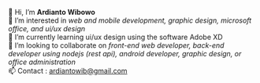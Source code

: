 👋 Hi, I’m <b>Ardianto Wibowo</b>
<br>👀 I’m interested in <i>web and mobile development, graphic design, microsoft office, and ui/ux design</i>
<br>🌱 I’m currently learning ui/ux design using the software Adobe XD
<br>💞️ I’m looking to collaborate on <i>front-end web developer, back-end developer using nodejs (rest api), android developer, graphic design, or office administration</i>
<br>📫 Contact : ardiantowib@gmail.com

<!---
ardiantowibowo/ardiantowibowo is a ✨ special ✨ repository because its `README.md` (this file) appears on your GitHub profile.
You can click the Preview link to take a look at your changes.
--->
